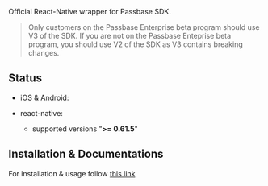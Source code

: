 <!-- Bootstrapped with make-react-native-package v0.60.3 -->

Official React-Native wrapper for Passbase SDK.

> Only customers on the Passbase Enterprise beta program should use V3 of the SDK. If you are not on the Passbase Enteprise beta program, you should use V2 of the SDK as V3 contains breaking changes.

## Status

- iOS & Android:

- react-native:
  - supported versions "<strong>&gt;= 0.61.5</strong>"

## Installation & Documentations

For installation & usage follow [this link](https://docs.passbase.com/react-native)
